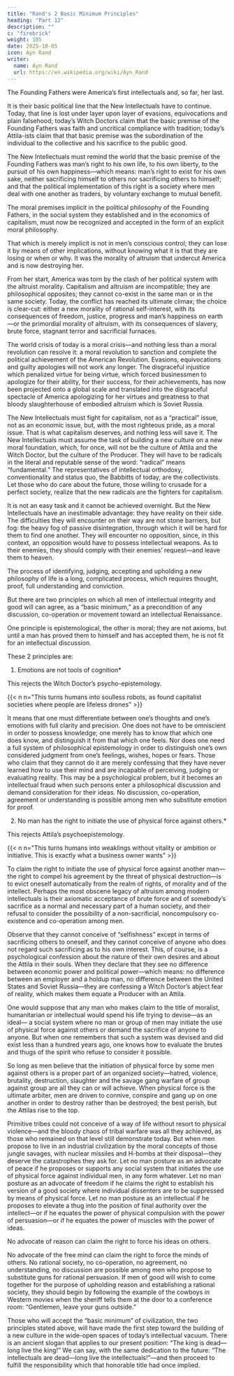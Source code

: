 ```yaml
---
title: "Rand's 2 Basic Minimum Principles"
heading: "Part 12"
description: ""
c: "firebrick"
weight: 105
date: 2025-10-05
icon: Ayn Rand
writer:
  name: Ayn Rand
  url: https://en.wikipedia.org/wiki/Ayn_Rand
---
```



The Founding Fathers were America’s first intellectuals and, so far, her last. 

It is their basic political line that the New Intellectuals have to continue. Today,
that line is lost under layer upon layer of evasions, equivocations and plain
falsehood; today’s Witch Doctors claim that the basic premise of the Founding
Fathers was faith and uncritical compliance with tradition; today’s Attila-ists
claim that that basic premise was the subordination of the individual to the
collective and his sacrifice to the public good. 

The New Intellectuals must
remind the world that the basic premise of the Founding Fathers was man’s right
to his own life, to his own liberty, to the pursuit of his own happiness—which
means: man’s right to exist for his own sake, neither sacrificing himself to others
nor sacrificing others to himself; and that the political implementation of this
right is a society where men deal with one another as traders, by voluntary
exchange to mutual benefit.

The moral premises implicit in the political philosophy of the Founding
Fathers, in the social system they established and in the economics of capitalism,
must now be recognized and accepted in the form of an explicit moral
philosophy.

That which is merely implicit is not in men’s conscious control; they
can lose it by means of other implications, without knowing what it is that they
are losing or when or why. It was the morality of altruism that undercut America
and is now destroying her. 

From her start, America was torn by the clash of her
political system with the altruist morality. Capitalism and altruism are
incompatible; they are philosophical opposites; they cannot co-exist in the same
man or in the same society. Today, the conflict has reached its ultimate climax;
the choice is clear-cut: either a new morality of rational self-interest, with its
consequences of freedom, justice, progress and man’s happiness on earth—or the
primordial morality of altruism, with its consequences of slavery, brute force,
stagnant terror and sacrificial furnaces.

The world crisis of today is a moral crisis—and nothing less than a moral
revolution can resolve it: a moral revolution to sanction and complete the
political achievement of the American Revolution. Evasions, equivocations and
guilty apologies will not work any longer. The disgraceful injustice which
penalized virtue for being virtue, which forced businessmen to apologize for
their ability, for their success, for their achievements, has now been projected
onto a global scale and translated into the disgraceful spectacle of America
apologizing for her virtues and greatness to that bloody slaughterhouse of
embodied altruism which is Soviet Russia.

The New Intellectuals must fight for capitalism, not as a “practical” issue, not
as an economic issue, but, with the most righteous pride, as a moral issue. That
is what capitalism deserves, and nothing less will save it.
The New Intellectuals must assume the task of building a new culture on a
new moral foundation, which, for once, will not be the culture of Attila and the
Witch Doctor, but the culture of the Producer. They will have to be radicals in
the literal and reputable sense of the word: “radical” means “fundamental.” The
representatives of intellectual orthodoxy, conventionality and status quo, the
Babbitts of today, are the collectivists. Let those who do care about the future,
those willing to crusade for a perfect society, realize that the new radicals are the
fighters for capitalism.

It is not an easy task and it cannot be achieved overnight. But the New
Intellectuals have an inestimable advantage: they have reality on their side. The
difficulties they will encounter on their way are not stone barriers, but fog: the
heavy fog of passive disintegration, through which it will be hard for them to
find one another. They will encounter no opposition, since, in this context, an
opposition would have to possess intellectual weapons. As to their enemies, they
should comply with their enemies’ request—and leave them to heaven.

The process of identifying, judging, accepting and upholding a new philosophy of life is a long, complicated process, which requires thought, proof, full understanding and conviction. 

But there are two principles on which all men of intellectual integrity and good will can agree, as a “basic minimum,” as a
precondition of any discussion, co-operation or movement toward an intellectual
Renaissance. 

One principle is epistemological, the other is moral; they are not
axioms, but until a man has proved them to himself and has accepted them, he is
not fit for an intellectual discussion. 

These 2 principles are:

1. Emotions are not tools of cognition*

This rejects the Witch Doctor’s psycho-epistemology.

{{< n n="This turns humans into soulless robots, as found capitalist societies where people are lifeless drones" >}}

It means that one must differentiate between one’s thoughts and one’s emotions with full clarity and precision.
One does not have to be omniscient in order to possess knowledge; one
merely has to know that which one does know, and distinguish it from that
which one feels. Nor does one need a full system of philosophical
epistemology in order to distinguish one’s own considered judgment from
one’s feelings, wishes, hopes or fears. Those who claim that they cannot do
it are merely confessing that they have never learned how to use their mind
and are incapable of perceiving, judging or evaluating reality. This may be a
psychological problem, but it becomes an intellectual fraud when such
persons enter a philosophical discussion and demand consideration for their
ideas. No discussion, co-operation, agreement or understanding is possible
among men who substitute emotion for proof.


2. No man has the right to initiate the use of physical force against others.*

This rejects Attila’s psychoepistemology.

{{< n n="This turns humans into weaklings without vitality or ambition or initiative. This is exactly what a business owner wants" >}} 

To claim the right to initiate the use of physical force against
another man—the right to compel his agreement by the threat of physical
destruction—is to evict oneself automatically from the realm of rights, of
morality and of the intellect. Perhaps the most obscene legacy of altruism
among modern intellectuals is their axiomatic acceptance of brute force and
of somebody’s sacrifice as a normal and necessary part of a human society,
and their refusal to consider the possibility of a non-sacrificial, noncompulsory co-existence and co-operation among men. 

Observe that they
cannot conceive of “selfishness” except in terms of sacrificing others to
oneself, and they cannot conceive of anyone who does not regard such
sacrificing as to his own interest. This, of course, is a psychological
confession about the nature of their own desires and about the Attila in their
souls. When they declare that they see no difference between economic
power and political power—which means: no difference between an
employer and a holdup man, no difference between the United States and
Soviet Russia—they are confessing a Witch Doctor’s abject fear of reality,
which makes them equate a Producer with an Attila.

One would suppose that any man who makes claim to the title of moralist,
humanitarian or intellectual would spend his life trying to devise—as an ideal—
a social system where no man or group of men may initiate the use of physical
force against others or demand the sacrifice of anyone to anyone. But when one
remembers that such a system was devised and did exist less than a hundred
years ago, one knows how to evaluate the brutes and thugs of the spirit who
refuse to consider it possible.

So long as men believe that the initiation of physical force by some men
against others is a proper part of an organized society—hatred, violence,
brutality, destruction, slaughter and the savage gang warfare of group against
group are all they can or will achieve. When physical force is the ultimate
arbiter, men are driven to connive, conspire and gang up on one another in order
to destroy rather than be destroyed; the best perish, but the Attilas rise to the top.

Primitive tribes could not conceive of a way of life without resort to physical violence—and the bloody chaos of tribal
warfare was all they achieved, as those who remained on that level still
demonstrate today. But when men propose to live in an industrial civilization by
the moral concepts of those jungle savages, with nuclear missiles and H-bombs
at their disposal—they deserve the catastrophes they ask for. Let no man posture
as an advocate of peace if he proposes or supports any social system that initiates
the use of physical force against individual men, in any form whatever. Let no
man posture as an advocate of freedom if he claims the right to establish his
version of a good society where individual dissenters are to be suppressed by
means of physical force. Let no man posture as an intellectual if he proposes to
elevate a thug into the position of final authority over the intellect—or if he
equates the power of physical compulsion with the power of persuasion—or if
he equates the power of muscles with the power of ideas.

No advocate of reason can claim the right to force his ideas on others. 

No
advocate of the free mind can claim the right to force the minds of others. No
rational society, no co-operation, no agreement, no understanding, no discussion
are possible among men who propose to substitute guns for rational persuasion.
If men of good will wish to come together for the purpose of upholding reason
and establishing a rational society, they should begin by following the example
of the cowboys in Western movies when the sheriff tells them at the door to a
conference room: “Gentlemen, leave your guns outside.”

Those who will accept the “basic minimum” of civilization, the two principles
stated above, will have made the first step toward the building of a new culture
in the wide-open spaces of today’s intellectual vacuum. There is an ancient
slogan that applies to our present position: “The king is dead—long live the
king!” We can say, with the same dedication to the future: “The intellectuals are
dead—long live the intellectuals!”—and then proceed to fulfill the responsibility
which that honorable title had once implied.
